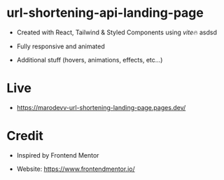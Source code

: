# url-shortening-api-landing-page

- Created with React, Tailwind & Styled Components using *vite*🔥
asdsd
- Fully responsive and animated

- Additional stuff (hovers, animations, effects, etc...)

# Live

- https://marodevv-url-shortening-landing-page.pages.dev/

# Credit

- Inspired by Frontend Mentor

- Website: https://www.frontendmentor.io/
